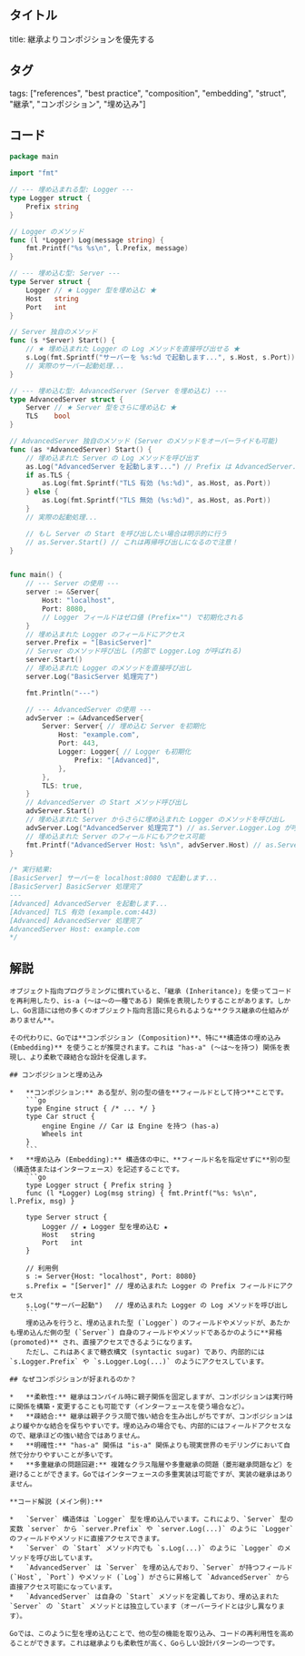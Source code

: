 ## タイトル
title: 継承よりコンポジションを優先する

## タグ
tags: ["references", "best practice", "composition", "embedding", "struct", "継承", "コンポジション", "埋め込み"]

## コード
```go
package main

import "fmt"

// --- 埋め込まれる型: Logger ---
type Logger struct {
	Prefix string
}

// Logger のメソッド
func (l *Logger) Log(message string) {
	fmt.Printf("%s %s\n", l.Prefix, message)
}

// --- 埋め込む型: Server ---
type Server struct {
	Logger // ★ Logger 型を埋め込む ★
	Host   string
	Port   int
}

// Server 独自のメソッド
func (s *Server) Start() {
	// ★ 埋め込まれた Logger の Log メソッドを直接呼び出せる ★
	s.Log(fmt.Sprintf("サーバーを %s:%d で起動します...", s.Host, s.Port))
	// 実際のサーバー起動処理...
}

// --- 埋め込む型: AdvancedServer (Server を埋め込む) ---
type AdvancedServer struct {
	Server // ★ Server 型をさらに埋め込む ★
	TLS    bool
}

// AdvancedServer 独自のメソッド (Server のメソッドをオーバーライドも可能)
func (as *AdvancedServer) Start() {
	// 埋め込まれた Server の Log メソッドを呼び出す
	as.Log("AdvancedServer を起動します...") // Prefix は AdvancedServer.Server.Logger.Prefix が使われる
	if as.TLS {
		as.Log(fmt.Sprintf("TLS 有効 (%s:%d)", as.Host, as.Port))
	} else {
		as.Log(fmt.Sprintf("TLS 無効 (%s:%d)", as.Host, as.Port))
	}
	// 実際の起動処理...

	// もし Server の Start を呼び出したい場合は明示的に行う
	// as.Server.Start() // これは再帰呼び出しになるので注意！
}


func main() {
	// --- Server の使用 ---
	server := &Server{
		Host: "localhost",
		Port: 8080,
		// Logger フィールドはゼロ値 (Prefix="") で初期化される
	}
	// 埋め込まれた Logger のフィールドにアクセス
	server.Prefix = "[BasicServer]"
	// Server のメソッド呼び出し (内部で Logger.Log が呼ばれる)
	server.Start()
	// 埋め込まれた Logger のメソッドを直接呼び出し
	server.Log("BasicServer 処理完了")

	fmt.Println("---")

	// --- AdvancedServer の使用 ---
	advServer := &AdvancedServer{
		Server: Server{ // 埋め込む Server を初期化
			Host: "example.com",
			Port: 443,
			Logger: Logger{ // Logger も初期化
				Prefix: "[Advanced]",
			},
		},
		TLS: true,
	}
	// AdvancedServer の Start メソッド呼び出し
	advServer.Start()
	// 埋め込まれた Server からさらに埋め込まれた Logger のメソッドを呼び出し
	advServer.Log("AdvancedServer 処理完了") // as.Server.Logger.Log が呼ばれる
	// 埋め込まれた Server のフィールドにもアクセス可能
	fmt.Printf("AdvancedServer Host: %s\n", advServer.Host) // as.Server.Host と同じ
}

/* 実行結果:
[BasicServer] サーバーを localhost:8080 で起動します...
[BasicServer] BasicServer 処理完了
---
[Advanced] AdvancedServer を起動します...
[Advanced] TLS 有効 (example.com:443)
[Advanced] AdvancedServer 処理完了
AdvancedServer Host: example.com
*/
```

## 解説
```text
オブジェクト指向プログラミングに慣れていると、「継承 (Inheritance)」を使ってコードを再利用したり、is-a (〜は〜の一種である) 関係を表現したりすることがあります。しかし、Go言語には他の多くのオブジェクト指向言語に見られるような**クラス継承の仕組みがありません**。

その代わりに、Goでは**コンポジション (Composition)**、特に**構造体の埋め込み (Embedding)** を使うことが推奨されます。これは "has-a" (〜は〜を持つ) 関係を表現し、より柔軟で疎結合な設計を促進します。

## コンポジションと埋め込み

*   **コンポジション:** ある型が、別の型の値を**フィールドとして持つ**ことです。
    ```go
    type Engine struct { /* ... */ }
    type Car struct {
        engine Engine // Car は Engine を持つ (has-a)
        Wheels int
    }
    ```
*   **埋め込み (Embedding):** 構造体の中に、**フィールド名を指定せずに**別の型（構造体またはインターフェース）を記述することです。
    ```go
    type Logger struct { Prefix string }
    func (l *Logger) Log(msg string) { fmt.Printf("%s: %s\n", l.Prefix, msg) }

    type Server struct {
        Logger // ★ Logger 型を埋め込む ★
        Host   string
        Port   int
    }

    // 利用例
    s := Server{Host: "localhost", Port: 8080}
    s.Prefix = "[Server]" // 埋め込まれた Logger の Prefix フィールドにアクセス
    s.Log("サーバー起動")   // 埋め込まれた Logger の Log メソッドを呼び出し
    ```
    埋め込みを行うと、埋め込まれた型 (`Logger`) のフィールドやメソッドが、あたかも埋め込んだ側の型 (`Server`) 自身のフィールドやメソッドであるかのように**昇格 (promoted)** され、直接アクセスできるようになります。
    ただし、これはあくまで糖衣構文 (syntactic sugar) であり、内部的には `s.Logger.Prefix` や `s.Logger.Log(...)` のようにアクセスしています。

## なぜコンポジションが好まれるのか？

*   **柔軟性:** 継承はコンパイル時に親子関係を固定しますが、コンポジションは実行時に関係を構築・変更することも可能です（インターフェースを使う場合など）。
*   **疎結合:** 継承は親子クラス間で強い結合を生み出しがちですが、コンポジションはより緩やかな結合を保ちやすいです。埋め込みの場合でも、内部的にはフィールドアクセスなので、継承ほどの強い結合ではありません。
*   **明確性:** "has-a" 関係は "is-a" 関係よりも現実世界のモデリングにおいて自然で分かりやすいことが多いです。
*   **多重継承の問題回避:** 複雑なクラス階層や多重継承の問題（菱形継承問題など）を避けることができます。Goではインターフェースの多重実装は可能ですが、実装の継承はありません。

**コード解説 (メイン例):**

*   `Server` 構造体は `Logger` 型を埋め込んでいます。これにより、`Server` 型の変数 `server` から `server.Prefix` や `server.Log(...)` のように `Logger` のフィールドやメソッドに直接アクセスできます。
*   `Server` の `Start` メソッド内でも `s.Log(...)` のように `Logger` のメソッドを呼び出しています。
*   `AdvancedServer` は `Server` を埋め込んでおり、`Server` が持つフィールド (`Host`, `Port`) やメソッド (`Log`) がさらに昇格して `AdvancedServer` から直接アクセス可能になっています。
*   `AdvancedServer` は自身の `Start` メソッドを定義しており、埋め込まれた `Server` の `Start` メソッドとは独立しています（オーバーライドとは少し異なります）。

Goでは、このように型を埋め込むことで、他の型の機能を取り込み、コードの再利用性を高めることができます。これは継承よりも柔軟性が高く、Goらしい設計パターンの一つです。